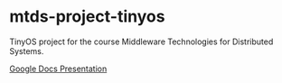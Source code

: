 # mtds-project-tinyos

TinyOS project for the course Middleware Technologies for Distributed Systems.

[Google Docs Presentation](https://docs.google.com/presentation/d/1KVcJqCcBrXF9TBU3N06HP5tawZ7fzjF7P6f2bDFZ1UI/edit?usp=sharing)
